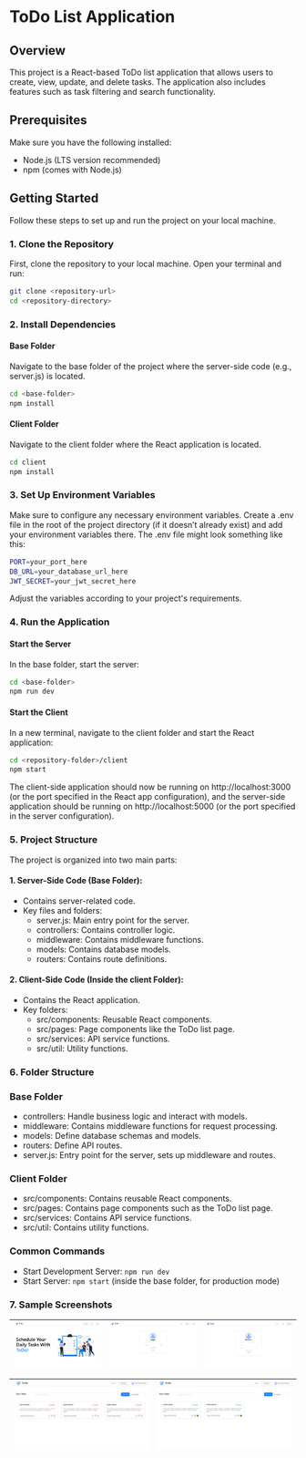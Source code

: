 # ToDo List Application

## Overview

This project is a React-based ToDo list application that allows users to create, view, update, and delete tasks. The application also includes features such as task filtering and search functionality.

## Prerequisites

Make sure you have the following installed:

- Node.js (LTS version recommended)
- npm (comes with Node.js)

## Getting Started

Follow these steps to set up and run the project on your local machine.

### 1. Clone the Repository

First, clone the repository to your local machine. Open your terminal and run:

```bash
git clone <repository-url>
cd <repository-directory>
```

### 2. Install Dependencies

#### Base Folder

Navigate to the base folder of the project where the server-side code (e.g., server.js) is located.

```bash
cd <base-folder>
npm install
```

#### Client Folder

Navigate to the client folder where the React application is located.

```bash
cd client
npm install
```

### 3. Set Up Environment Variables

Make sure to configure any necessary environment variables. Create a .env file in the root of the project directory (if it doesn’t already exist) and add your environment variables there. The .env file might look something like this:

```bash
PORT=your_port_here
DB_URL=your_database_url_here
JWT_SECRET=your_jwt_secret_here
```

Adjust the variables according to your project's requirements.

### 4. Run the Application

#### Start the Server

In the base folder, start the server:

```bash
cd <base-folder>
npm run dev
```

#### Start the Client

In a new terminal, navigate to the client folder and start the React application:

```bash
cd <repository-folder>/client
npm start
```

The client-side application should now be running on http://localhost:3000 (or the port specified in the React app configuration), and the server-side application should be running on http://localhost:5000 (or the port specified in the server configuration).

### 5. Project Structure

The project is organized into two main parts:

#### 1. Server-Side Code (Base Folder):

- Contains server-related code.
- Key files and folders:
  - server.js: Main entry point for the server.
  - controllers: Contains controller logic.
  - middleware: Contains middleware functions.
  - models: Contains database models.
  - routers: Contains route definitions.

#### 2. Client-Side Code (Inside the client Folder):

- Contains the React application.
- Key folders:
  - src/components: Reusable React components.
  - src/pages: Page components like the ToDo list page.
  - src/services: API service functions.
  - src/util: Utility functions.

### 6. Folder Structure

### Base Folder

- controllers: Handle business logic and interact with models.
- middleware: Contains middleware functions for request processing.
- models: Define database schemas and models.
- routers: Define API routes.
- server.js: Entry point for the server, sets up middleware and routes.

### Client Folder

- src/components: Contains reusable React components.
- src/pages: Contains page components such as the ToDo list page.
- src/services: Contains API service functions.
- src/util: Contains utility functions.

### Common Commands

- Start Development Server: `npm run dev`
- Start Server: `npm start` (inside the base folder, for production mode)

### 7. Sample Screenshots

| ![Landing Page](https://raw.githubusercontent.com/dakshinakasun/To-Do-App/main/images/LandingPage.png) | ![Login Page](https://raw.githubusercontent.com/dakshinakasun/To-Do-App/main/images/LoginPage.png) | ![Register Page](https://raw.githubusercontent.com/dakshinakasun/To-Do-App/main/images/RegisterPage.png) |
|:--:|:--:|:--|

| ![Incomplete Page](https://raw.githubusercontent.com/dakshinakasun/To-Do-App/main/images/IncompletePage.png) | ![Complete Page](https://raw.githubusercontent.com/dakshinakasun/To-Do-App/main/images/CompletePage.png) |
|:--:|:--:|

